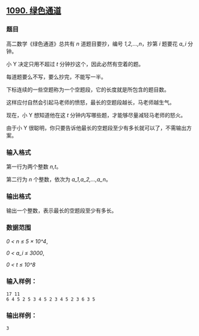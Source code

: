 ## [1090. 绿色通道](https://www.acwing.com/problem/content/1092/)

### 题目

高二数学《绿色通道》总共有 *n* 道题目要抄，编号 *1,2,…,n*，抄第 *i* 题要花 *a_i* 分钟。

小 Y 决定只用不超过 *t* 分钟抄这个，因此必然有空着的题。

每道题要么不写，要么抄完，不能写一半。

下标连续的一些空题称为一个空题段，它的长度就是所包含的题目数。

这样应付自然会引起马老师的愤怒，最长的空题段越长，马老师越生气。

现在，小 Y 想知道他在这 *t* 分钟内写哪些题，才能够尽量减轻马老师的怒火。

由于小 Y 很聪明，你只要告诉他最长的空题段至少有多长就可以了，不需输出方案。

### 输入格式

第一行为两个整数 *n,t*。

第二行为 *n* 个整数，依次为 *a_1,a_2,…,a_n*。

### 输出格式

输出一个整数，表示最长的空题段至少有多长。

### 数据范围

*0 < n ≤ 5 × 10^4*,

*0 < a_i ≤ 3000*,

*0 < t ≤ 10^8*

### 输入样例：

```
17 11
6 4 5 2 5 3 4 5 2 3 4 5 2 3 6 3 5
```

### 输出样例：

```
3
```
